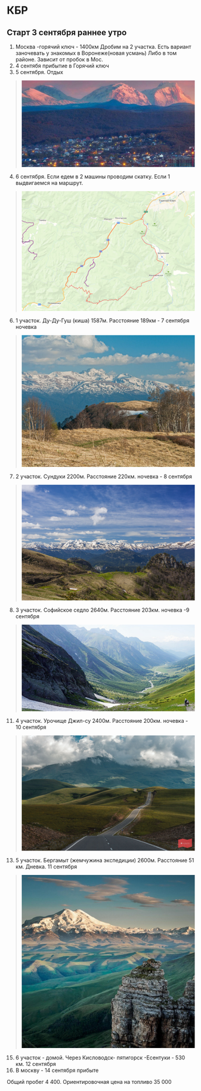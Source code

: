 # КБР
## Старт 3 сентября раннее утро
1. Москва -горячий ключ - 1400км
	Дробим на 2 участка. Есть вариант заночевать у знакомых в Воронеже(новая усмань) Либо в том районе. Зависит от пробок в Мос.
2. 4 сентябя прибытие в Горячий ключ
3. 5 сентября. Отдых
>![PID 1](https://github.com/Smarzhic/Drive/blob/main/img/GK.jpg) 
4. 6 сентября. Если едем в 2 машины проводим скатку. Если 1 выдвигаемся на маршрут.
>![PID 1](https://github.com/Smarzhic/Drive/blob/main/img/sk.png)
6. 1 участок. Ду-Ду-Гуш (киша) 1587м. Расстояние 189км - 7 сентября ночевка
>![PID 1](https://github.com/Smarzhic/Drive/blob/main/img/gush.jpg) 
7. 2 участок. Сундуки 2200м. Расстояние 220км. ночевка - 8 сентября
>![PID 1](https://github.com/Smarzhic/Drive/blob/main/img/sunduki.jpg)
8. 3 участок. Софийское седло 2640м. Расстояние 203км. ночевка -9 сентября
>![PID 1](https://github.com/Smarzhic/Drive/blob/main/img/sof.jpg)
11. 4 участок.  Урочище Джил-су 2400м. Расстояние 200км. ночевка - 10 сентября
>![PID 1](https://github.com/Smarzhic/Drive/blob/main/img/ds.jpg)
13. 5 участок. Бергамыт (жемчужина экспедиции) 2600м. Расстояние 51 км. Дневка. 11 сентября
>![PID 1](https://github.com/Smarzhic/Drive/blob/main/img/bermamyt2.jpg)
15. 6 участок  - домой. Через Кисловодск- пятигорск -Есентуки - 530 км.  12 сентября
16. В москву - 14 сентября прибыте


Общий пробег 4 400. Ориентировочная цена на топливо 35 000
